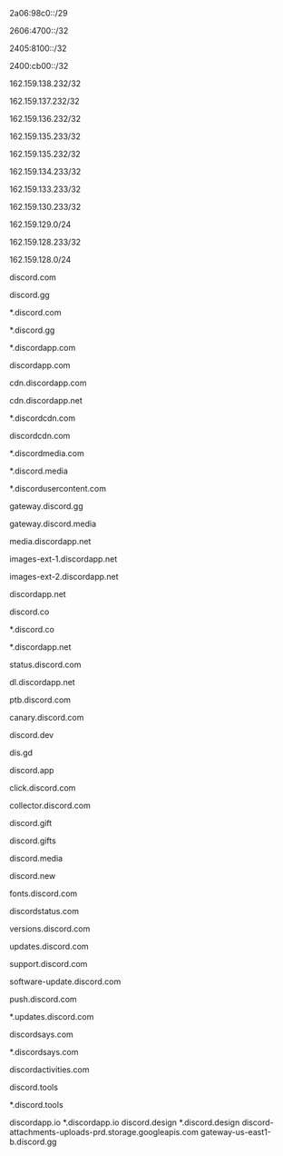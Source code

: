 2a06:98c0::/29

2606:4700::/32

2405:8100::/32

2400:cb00::/32

162.159.138.232/32

162.159.137.232/32

162.159.136.232/32

162.159.135.233/32

162.159.135.232/32

162.159.134.233/32

162.159.133.233/32

162.159.130.233/32

162.159.129.0/24

162.159.128.233/32

162.159.128.0/24

discord.com

discord.gg

*.discord.com

*.discord.gg

*.discordapp.com

discordapp.com

cdn.discordapp.com

cdn.discordapp.net

*.discordcdn.com

discordcdn.com

*.discordmedia.com

*.discord.media

*.discordusercontent.com

gateway.discord.gg

gateway.discord.media

media.discordapp.net

images-ext-1.discordapp.net

images-ext-2.discordapp.net

discordapp.net

discord.co

*.discord.co

*.discordapp.net

status.discord.com

dl.discordapp.net

ptb.discord.com

canary.discord.com

discord.dev

dis.gd

discord.app

click.discord.com

collector.discord.com

discord.gift

discord.gifts

discord.media

discord.new

fonts.discord.com

discordstatus.com

versions.discord.com

updates.discord.com

support.discord.com

software-update.discord.com

push.discord.com

*.updates.discord.com

discordsays.com

*.discordsays.com

discordactivities.com

discord.tools

*.discord.tools

discordapp.io
*.discordapp.io
discord.design
*.discord.design
discord-attachments-uploads-prd.storage.googleapis.com
gateway-us-east1-b.discord.gg
